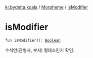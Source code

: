 [kr.bydelta.koala](../index.md) / [Morpheme](index.md) / [isModifier](./is-modifier.md)

# isModifier

`fun isModifier(): `[`Boolean`](https://kotlinlang.org/api/latest/jvm/stdlib/kotlin/-boolean/index.html)

수식언(관형사, 부사) 형태소인지 확인.

